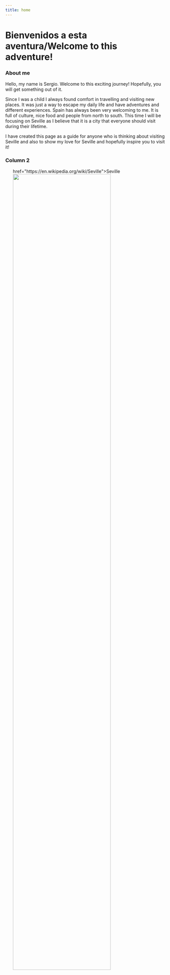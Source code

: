```yaml
---
title: home
---
```


<h1>Bienvenidos a esta aventura/Welcome to this adventure!</h1>
<p></p>
<div class="container">
  <div class="row">
    <div class="col-sm-6">
      <h3>About me</h3>
      <p>Hello, my name is Sergio. Welcome to this exciting journey! Hopefully, you will get something out of it.&nbsp;</p>
<p>Since I was a child I always found comfort in travelling and visiting new places. It was just a way to escape my daily life and have adventures and different experiences. Spain has always been very welcoming to me. It is full of culture, nice food and people from north to south. This time I will be focusing on Seville as I believe that it is a city that everyone should visit during their lifetime.&nbsp;</p>
<p>I have created this page as a guide for anyone who is thinking about visiting Seville and also to show my love for Seville and hopefully inspire you to visit it!&nbsp;</p>
      </div>
    <div class="col-sm-6">
      <h3>Column 2</h3>
      <ol>
           <p>href="https://en.wikipedia.org/wiki/Seville">Seville</a></li>
       <img src=https://upload.wikimedia.org/wikipedia/commons/7/75/Seville_guadalquivir_river.jpg style="width:80%">
   </ol>
    </div>
  </div>
</div>
